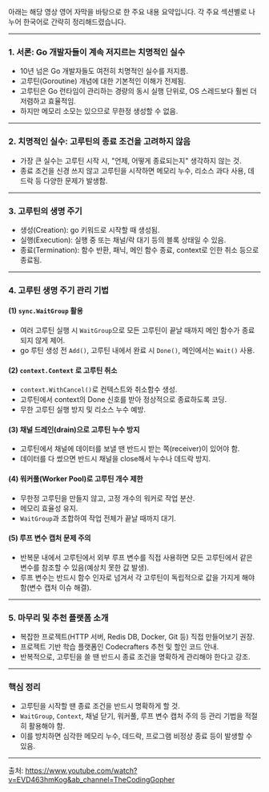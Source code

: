 아래는 해당 영상 영어 자막을 바탕으로 한 주요 내용 요약입니다. 각 주요 섹션별로 나누어 한국어로 간략히 정리해드렸습니다.

---

### 1. 서론: Go 개발자들이 계속 저지르는 치명적인 실수

- 10년 넘은 Go 개발자들도 여전히 치명적인 실수를 저지름.
- 고루틴(Goroutine) 개념에 대한 기본적인 이해가 전제됨.
- 고루틴은 Go 런타임이 관리하는 경량의 동시 실행 단위로, OS 스레드보다 훨씬 더 저렴하고 효율적임.
- 하지만 메모리 소모는 있으므로 무한정 생성할 수 없음.

---

### 2. 치명적인 실수: 고루틴의 종료 조건을 고려하지 않음

- 가장 큰 실수는 고루틴 시작 시, "언제, 어떻게 종료되는지" 생각하지 않는 것.
- 종료 조건을 신경 쓰지 않고 고루틴을 시작하면 메모리 누수, 리소스 과다 사용, 데드락 등 다양한 문제가 발생함.

---

### 3. 고루틴의 생명 주기

- 생성(Creation): go 키워드로 시작할 때 생성됨.
- 실행(Execution): 실행 중 또는 채널/락 대기 등의 블록 상태일 수 있음.
- 종료(Termination): 함수 반환, 패닉, 메인 함수 종료, context로 인한 취소 등으로 종료됨.

---

### 4. 고루틴 생명 주기 관리 기법

#### (1) `sync.WaitGroup` 활용
- 여러 고루틴 실행 시 `WaitGroup`으로 모든 고루틴이 끝날 때까지 메인 함수가 종료되지 않게 제어.
- go 루틴 생성 전 `Add()`, 고루틴 내에서 완료 시 `Done()`, 메인에서는 `Wait()` 사용.

#### (2) `context.Context` 로 고루틴 취소
- `context.WithCancel()`로 컨텍스트와 취소함수 생성.
- 고루틴에서 context의 Done 신호를 받아 정상적으로 종료하도록 코딩.
- 무한 고루틴 실행 방지 및 리소스 누수 예방.

#### (3) 채널 드레인(drain)으로 고루틴 누수 방지
- 고루틴에서 채널에 데이터를 보낼 땐 반드시 받는 쪽(receiver)이 있어야 함.
- 데이터를 다 썼으면 반드시 채널을 close해서 누수나 데드락 방지.

#### (4) 워커풀(Worker Pool)로 고루틴 개수 제한
- 무한정 고루틴을 만들지 않고, 고정 개수의 워커로 작업 분산.
- 메모리 효율성 유지.
- `WaitGroup`과 조합하여 작업 전체가 끝날 때까지 대기.

#### (5) 루프 변수 캡처 문제 주의
- 반복문 내에서 고루틴에서 외부 루프 변수를 직접 사용하면 모든 고루틴에서 같은 변수를 참조할 수 있음(예상치 못한 값 발생).
- 루프 변수는 반드시 함수 인자로 넘겨서 각 고루틴이 독립적으로 값을 가지게 해야 함(변수 캡처 이슈 해결).

---

### 5. 마무리 및 추천 플랫폼 소개

- 복잡한 프로젝트(HTTP 서버, Redis DB, Docker, Git 등) 직접 만들어보기 권장.
- 프로젝트 기반 학습 플랫폼인 Codecrafters 추천 및 할인 코드 안내.
- 반복적으로, 고루틴을 쓸 땐 반드시 종료 조건을 명확하게 관리해야 한다고 강조.

---

### 핵심 정리

- 고루틴을 시작할 땐 종료 조건을 반드시 명확하게 할 것.
- `WaitGroup`, `Context`, 채널 닫기, 워커풀, 루프 변수 캡처 주의 등 관리 기법을 적절히 활용해야 함.
- 이를 방치하면 심각한 메모리 누수, 데드락, 프로그램 비정상 종료 등이 발생할 수 있음.

---

출처: https://www.youtube.com/watch?v=EVD463hmKog&ab_channel=TheCodingGopher